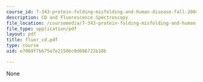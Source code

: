 ```yaml
---
course_id: 7-343-protein-folding-misfolding-and-human-disease-fall-2004
description: CD and Fluorescence Spectroscopy
file_location: /coursemedia/7-343-protein-folding-misfolding-and-human-disease-fall-2004/e7069f7bb75e7e2150bc0d096722b18b_fluor_cd.pdf
file_type: application/pdf
layout: pdf
title: fluor_cd.pdf
type: course
uid: e7069f7bb75e7e2150bc0d096722b18b

---
```

None